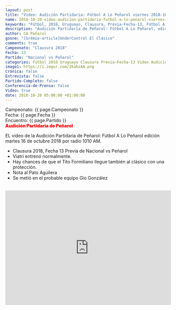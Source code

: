 ```yaml
---
layout: post
title: "Video: Audición Partidaria: Fútbol A Lo Peñarol viernes 2018-10-19 por 1010 AM"
name: 2018-10-20-video-audicion-partidaria-futbol-a-lo-penarol-viernes-2018-10-19.markdown
keywords: "Fútbol, 2018, Uruguayo, Clausura, Previa-Fecha-13, Fútbol A Lo Peñarol, Audición Partidaria de Peñarol, 1010 AM, video, youtube"
description: "Audición Partidaria de Peñarol: Fútbol A Lo Peñarol, edición del viernes 19 de octubre por radio 1010 AM. Previa del Clásico  Nacional vs Peñarol por la Fecha No 13 del Clausura 2018."
author: CA Peñarol
gosne: "[Grêmio-article]UnderControl El Clásico"
comments: true
Campeonato: "Clausura 2018"
Fecha: 13
Partido: "Nacional vs Peñarol"
categories: Fútbol 2018 Uruguayo Clausura Previa-Fecha-13 Video Audicion-Partidaria Futbol-A-Lo-Peñarol
image1: https://i.imgur.com/I6ahzAA.png
Crónica: false
Entrevista: false
Partido-Completo: false
Conferencia-de-Prensa: false
Video: true
date: 2018-10-20 05:00:00 +01:00:00
---
```


Campeonato: <span>{{ page.Campeonato }}</span><br>
Fecha: <span>{{ page.Fecha }}</span><br>
Encuentro: <span>{{ page.Partido }}</span><br>
<span style="color:red;font-weight:900">Audición Partidaria de Peñarol</span>

EL video de la Audición Partidaria de Peñarol: Fútbol A Lo Peñarol edición martes 16 de octubre 2018 por radio 1010 AM.

 - Clausura 2018, Fecha 13 Previa de Nacional vs Peñarol
 - Viatri entrenó normalmente.
 - Hay chances de que el Tito Formiliano llegue también al clásico con una protección.
 - Nota al Pato Aguilera
 - Se metió en el probable equipo Gio González

<br>

<iframe width="521" height="360" src="https://www.youtube.com/embed/64BM6fWJi44" frameborder="0" allow="autoplay; encrypted-media" allowfullscreen></iframe>

<br>
